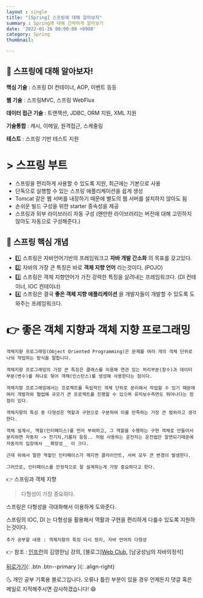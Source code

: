 ```yaml
---
layout : single
title: "[Spring] 스프링에 대해 알아보자"
summary : Spring에 대해 간략하게 알아보기
date: '2022-01-26 00:00:00 +0900'
category: Spring
thumbnail: 

---
```


## 📌 스프링에 대해 알아보자!



**핵심 기술** : 스프링 DI 컨테이너, AOP, 이벤트 등등

**웹 기술** : 스프링MVC, 스프링 WebFlux

**데이터 접근 기술** : 트랜잭션, JDBC, ORM 지원, XML 지원

**기술통합** : 캐시, 이메일, 원격접근, 스케줄링

**테스트** : 스프링 기반 테스트 지원


# > 스프링 부트

- 스프링을 편리하게 사용할 수 있도록 지원, 최근에는 기본으로 사용
- 단독으로 실행할 수 있는 스프링 애플리케이션을 쉽게 생성
- Tomcat 같은 웹 서버를 내장하기 때문에 별도의 웹 서버를 설치하지 않아도 됨
- 손쉬운 빌드 구성을 위한 starter 종속성을 제공
- 스프링과 외부 라이브러리 자동 구성 (왠만한 라이브러리는 버전에 대해 고민하지 않아도 자동으로 구성해준다.)




## 🚀 스프링 핵심 개념

- 1️⃣ 스프링은 자바언어기반의 프레임워크고 __자바 개발 간소화__ 의 목표를 갖고있다.
- 2️⃣ 자바의 가장 큰 특징은 바로 __객체 지향 언어__ 라는것이다. (POJO)
- 3️⃣ 스프링은 객체 지향언어가 가진 강력한 특징을 살려내는 프레임워크다. (DI 컨테이너, IOC 컨테이너)
- 4️⃣ 스프링은 결국 __좋은 객체 지향 애플리케이션__ 을 개발자들이 개발할 수 있도록 도와주는 프레임워크다. 

# 👉 좋은 객체 지향과 객체 지향 프로그래밍
```
객체지향 프로그래밍(Object Oriented Programming)은 문제를 여러 개의 객체 단위로 나눠 작업하는 방식을 말합니다. 

객체지향 프로그래밍의 가장 큰 특징은 클래스를 이용해 연관 있는 처리부분(함수)과 데이터 부분(변수)를 하나로 묶어 객체(인스턴스)를 생성해 사용한다는 점이다.

객체지향 프로그래밍에서는 프로젝트를 독립적인 객체 단위로 분리해서 작업할 수 있기 때문에 여러 개발자와 협업해 규모가 큰 프로젝트를 진행할 수 있으며 유지보수측면도 뛰어나다는 장점이 있다.

객체지향의 특성 중 다형성은 역할과 구현으로 구분하여 이를 만족하는 가장 큰 범위라고 생각한다.

객체 설계시, 역할(인터페이스)를 먼저 부여하고, 그 역할을 수행하는 구현 객체로 만들어서 분리하면 자동차 -> 전기차,기름차 등등.. 처럼 사용하는 운전자는 운전법만 알면되기때문에 자동차의 입장에서 __확장성__ 이 크다.

근데 위에서 말한 역할인 인터페이스가 깨지면 클라이언트, 서버 모두 큰 변경이 발생한다.

그러므로, 인터페이스를 안정적으로 잘 설계하는게 가장 중요하다고 한다.
```

👉 스프링과 객체 지향


  > 다형성이 가장 중요하다.<br>

   스프링은 다형성을 극대화해서 이용하게 도와준다. <br>

   스프링의 IOC, DI 는 다형성을 활용해서 역활과 구현을 편리하게 다룰수 있도록 지원하는것이다.





```
추가 공부할 내용 : 객체지향의 특징 다시 정리, 자바 언어의 다형성 
```

👉 참조 : [인프런](https://www.inflearn.com/)의 김영한님 강의, [블로그][Web Club](https://webclub.tistory.com/155), [남궁성님의 자바의정석] 


[뒤로가기](https://justdojeon.github.io/spring){: .btn .btn--primary }{: .align-right}


🌜 개인 공부 기록용 블로그입니다. 오류나 틀린 부분이 있을 경우 
언제든지 댓글 혹은 메일로 지적해주시면 감사하겠습니다! 😄

